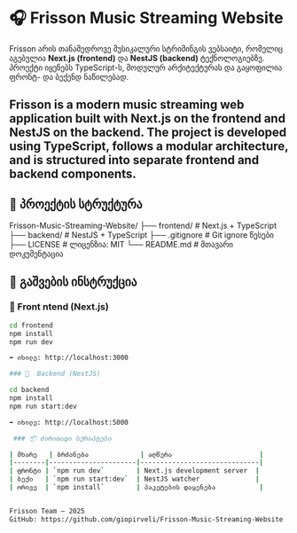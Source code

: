 # 🎧 Frisson Music Streaming Website

Frisson არის თანამედროვე მუსიკალური სტრიმინგის ვებსაიტი, რომელიც აგებულია **Next.js (frontend)** და **NestJS (backend)** ტექნოლოგიებზე. პროექტი იყენებს TypeScript-ს, მოდულურ არქიტექტურას და გაყოფილია ფრონტ- და ბექენდ ნაწილებად.

Frisson is a modern music streaming web application built with Next.js on the frontend and NestJS on the backend. The project is developed using TypeScript, follows a modular architecture, and is structured into separate frontend and backend components.
---

## 📁 პროექტის სტრუქტურა

Frisson-Music-Streaming-Website/
├── frontend/ # Next.js + TypeScript
├── backend/ # NestJS + TypeScript
├── .gitignore # Git ignore წესები
├── LICENSE # ლიცენზია: MIT
└── README.md # მთავარი დოკუმენტაცია

## 🚀 გაშვების ინსტრუქცია

### 🔷 Front ntend (Next.js)

```bash
cd frontend
npm install
npm run dev

➡️ იხილე: http://localhost:3000

### 🔷  Backend (NestJS)

cd backend
npm install
npm run start:dev

➡️ იხილე: http://localhost:5000

 ### 📦 ძირითადი სქრიპტები

| მხარე   | ბრძანება             | აღწერა                      |
|--------|----------------------|------------------------------|
| ფრონტი | `npm run dev`        | Next.js development server  |
| ბექი   | `npm run start:dev`  | NestJS watcher              |
| ორივე  | `npm install`        | პაკეტების დაყენება           |


Frisson Team — 2025
GitHub: https://github.com/giopirveli/Frisson-Music-Streaming-Website


